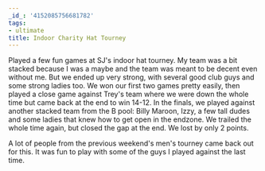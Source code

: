 ```yaml
---
_id_: '4152085756681782'
tags:
- ultimate
title: Indoor Charity Hat Tourney
---
```


Played a few fun games at SJ's indoor hat tourney. My team was a bit stacked because I was a maybe and the team was meant to be decent even without me. But we ended up very strong, with several good club guys and some strong ladies too. We won our first two games pretty easily, then played a close game against Trey's team where we were down the whole time but came back at the end to win 14-12. In the finals, we played against another stacked team from the B pool: Billy Maroon, Izzy, a few tall dudes and some ladies that knew how to get open in the endzone. We trailed the whole time again, but closed the gap at the end. We lost by only 2 points.

A lot of people from the previous weekend's men's tourney came back out for this. It was fun to play with some of the guys I played against the last time. 
